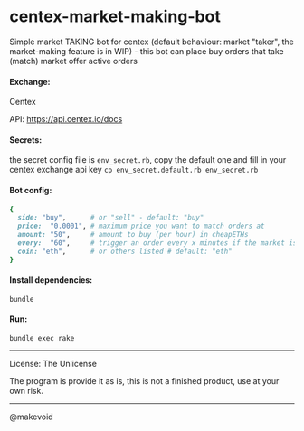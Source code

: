 # centex-market-making-bot

Simple market TAKING bot for centex (default behaviour: market "taker", the market-making feature is in WIP) - this bot can place buy orders that take (match) market offer active orders

#### Exchange:

Centex

API: https://api.centex.io/docs

#### Secrets:

the secret config file is `env_secret.rb`, copy the default one and fill in your centex exchange api key `cp env_secret.default.rb env_secret.rb`

#### Bot config:

```rb
{
  side: "buy",      # or "sell" - default: "buy"
  price:  "0.0001", # maximum price you want to match orders at
  amount: "50",     # amount to buy (per hour) in cheapETHs
  every:  "60",     # trigger an order every x minutes if the market is at that price level
  coin: "eth",      # or others listed # default: "eth"
}
```

#### Install dependencies:

    bundle

#### Run:

    bundle exec rake


---

License: The Unlicense

The program is provide it as is, this is not a finished product, use at your own risk.

----

@makevoid
